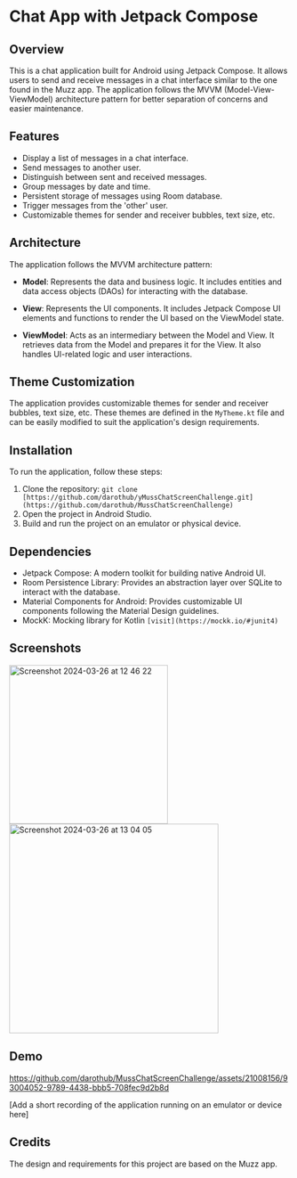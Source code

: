 # Chat App with Jetpack Compose

## Overview

This is a chat application built for Android using Jetpack Compose. It allows users to send and receive messages in a chat interface similar to the one found in the Muzz app. The application follows the MVVM (Model-View-ViewModel) architecture pattern for better separation of concerns and easier maintenance.

## Features

- Display a list of messages in a chat interface.
- Send messages to another user.
- Distinguish between sent and received messages.
- Group messages by date and time.
- Persistent storage of messages using Room database.
- Trigger messages from the 'other' user.
- Customizable themes for sender and receiver bubbles, text size, etc.

## Architecture

The application follows the MVVM architecture pattern:

- **Model**: Represents the data and business logic. It includes entities and data access objects (DAOs) for interacting with the database.
  
- **View**: Represents the UI components. It includes Jetpack Compose UI elements and functions to render the UI based on the ViewModel state.
  
- **ViewModel**: Acts as an intermediary between the Model and View. It retrieves data from the Model and prepares it for the View. It also handles UI-related logic and user interactions.

## Theme Customization

The application provides customizable themes for sender and receiver bubbles, text size, etc. These themes are defined in the `MyTheme.kt` file and can be easily modified to suit the application's design requirements.

## Installation

To run the application, follow these steps:

1. Clone the repository: `git clone [https://github.com/darothub/yMussChatScreenChallenge.git](https://github.com/darothub/MussChatScreenChallenge)`
2. Open the project in Android Studio.
3. Build and run the project on an emulator or physical device.

## Dependencies

- Jetpack Compose: A modern toolkit for building native Android UI.
- Room Persistence Library: Provides an abstraction layer over SQLite to interact with the database.
- Material Components for Android: Provides customizable UI components following the Material Design guidelines.
- MockK: Mocking library for Kotlin `[visit](https://mockk.io/#junit4)`

## Screenshots

<img width="285" alt="Screenshot 2024-03-26 at 12 46 22" src="https://github.com/darothub/MussChatScreenChallenge/assets/21008156/cf586c15-c7a1-473b-9337-d46f2352b64a">
<img width="376" alt="Screenshot 2024-03-26 at 13 04 05" src="https://github.com/darothub/MussChatScreenChallenge/assets/21008156/dbce08e2-e272-445f-baf8-d6b9cac59fb5">


## Demo

https://github.com/darothub/MussChatScreenChallenge/assets/21008156/93004052-9789-4438-bbb5-708fec9d2b8d


[Add a short recording of the application running on an emulator or device here]

## Credits

The design and requirements for this project are based on the Muzz app.


